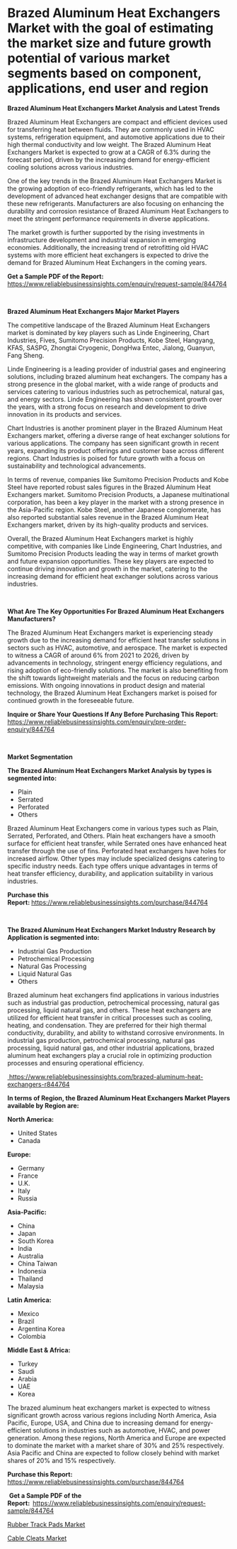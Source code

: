 <p><h1>Brazed Aluminum Heat Exchangers Market with the goal of estimating the market size and future growth potential of various market segments based on component, applications, end user and region</h1></p><p><strong>Brazed Aluminum Heat Exchangers Market Analysis and Latest Trends</strong></p>
<p><p>Brazed Aluminum Heat Exchangers are compact and efficient devices used for transferring heat between fluids. They are commonly used in HVAC systems, refrigeration equipment, and automotive applications due to their high thermal conductivity and low weight. The Brazed Aluminum Heat Exchangers Market is expected to grow at a CAGR of 6.3% during the forecast period, driven by the increasing demand for energy-efficient cooling solutions across various industries.</p><p>One of the key trends in the Brazed Aluminum Heat Exchangers Market is the growing adoption of eco-friendly refrigerants, which has led to the development of advanced heat exchanger designs that are compatible with these new refrigerants. Manufacturers are also focusing on enhancing the durability and corrosion resistance of Brazed Aluminum Heat Exchangers to meet the stringent performance requirements in diverse applications.</p><p>The market growth is further supported by the rising investments in infrastructure development and industrial expansion in emerging economies. Additionally, the increasing trend of retrofitting old HVAC systems with more efficient heat exchangers is expected to drive the demand for Brazed Aluminum Heat Exchangers in the coming years.</p></p>
<p><strong>Get a Sample PDF of the Report:&nbsp;</strong> <a href="https://www.reliablebusinessinsights.com/enquiry/request-sample/844764">https://www.reliablebusinessinsights.com/enquiry/request-sample/844764</a></p>
<p>&nbsp;</p>
<p><strong>Brazed Aluminum Heat Exchangers Major Market Players</strong></p>
<p><p>The competitive landscape of the Brazed Aluminum Heat Exchangers market is dominated by key players such as Linde Engineering, Chart Industries, Fives, Sumitomo Precision Products, Kobe Steel, Hangyang, KFAS, SASPG, Zhongtai Cryogenic, DongHwa Entec, Jialong, Guanyun, Fang Sheng.</p><p>Linde Engineering is a leading provider of industrial gases and engineering solutions, including brazed aluminum heat exchangers. The company has a strong presence in the global market, with a wide range of products and services catering to various industries such as petrochemical, natural gas, and energy sectors. Linde Engineering has shown consistent growth over the years, with a strong focus on research and development to drive innovation in its products and services.</p><p>Chart Industries is another prominent player in the Brazed Aluminum Heat Exchangers market, offering a diverse range of heat exchanger solutions for various applications. The company has seen significant growth in recent years, expanding its product offerings and customer base across different regions. Chart Industries is poised for future growth with a focus on sustainability and technological advancements.</p><p>In terms of revenue, companies like Sumitomo Precision Products and Kobe Steel have reported robust sales figures in the Brazed Aluminum Heat Exchangers market. Sumitomo Precision Products, a Japanese multinational corporation, has been a key player in the market with a strong presence in the Asia-Pacific region. Kobe Steel, another Japanese conglomerate, has also reported substantial sales revenue in the Brazed Aluminum Heat Exchangers market, driven by its high-quality products and services.</p><p>Overall, the Brazed Aluminum Heat Exchangers market is highly competitive, with companies like Linde Engineering, Chart Industries, and Sumitomo Precision Products leading the way in terms of market growth and future expansion opportunities. These key players are expected to continue driving innovation and growth in the market, catering to the increasing demand for efficient heat exchanger solutions across various industries.</p></p>
<p>&nbsp;</p>
<p><strong>What Are The Key Opportunities For Brazed Aluminum Heat Exchangers Manufacturers?</strong></p>
<p><p>The Brazed Aluminum Heat Exchangers market is experiencing steady growth due to the increasing demand for efficient heat transfer solutions in sectors such as HVAC, automotive, and aerospace. The market is expected to witness a CAGR of around 6% from 2021 to 2026, driven by advancements in technology, stringent energy efficiency regulations, and rising adoption of eco-friendly solutions. The market is also benefiting from the shift towards lightweight materials and the focus on reducing carbon emissions. With ongoing innovations in product design and material technology, the Brazed Aluminum Heat Exchangers market is poised for continued growth in the foreseeable future.</p></p>
<p><strong>Inquire or Share Your Questions If Any Before Purchasing This Report:</strong> <a href="https://www.reliablebusinessinsights.com/enquiry/pre-order-enquiry/844764">https://www.reliablebusinessinsights.com/enquiry/pre-order-enquiry/844764</a></p>
<p>&nbsp;</p>
<p><strong>Market Segmentation</strong></p>
<p><strong>The Brazed Aluminum Heat Exchangers Market Analysis by types is segmented into:</strong></p>
<p><ul><li>Plain</li><li>Serrated</li><li>Perforated</li><li>Others</li></ul></p>
<p><p>Brazed Aluminum Heat Exchangers come in various types such as Plain, Serrated, Perforated, and Others. Plain heat exchangers have a smooth surface for efficient heat transfer, while Serrated ones have enhanced heat transfer through the use of fins. Perforated heat exchangers have holes for increased airflow. Other types may include specialized designs catering to specific industry needs. Each type offers unique advantages in terms of heat transfer efficiency, durability, and application suitability in various industries.</p></p>
<p><strong>Purchase this Report:&nbsp;</strong><a href="https://www.reliablebusinessinsights.com/purchase/844764">https://www.reliablebusinessinsights.com/purchase/844764</a></p>
<p>&nbsp;</p>
<p><strong>The Brazed Aluminum Heat Exchangers Market Industry Research by Application is segmented into:</strong></p>
<p><ul><li>Industrial Gas Production</li><li>Petrochemical Processing</li><li>Natural Gas Processing</li><li>Liquid Natural Gas</li><li>Others</li></ul></p>
<p><p>Brazed aluminum heat exchangers find applications in various industries such as industrial gas production, petrochemical processing, natural gas processing, liquid natural gas, and others. These heat exchangers are utilized for efficient heat transfer in critical processes such as cooling, heating, and condensation. They are preferred for their high thermal conductivity, durability, and ability to withstand corrosive environments. In industrial gas production, petrochemical processing, natural gas processing, liquid natural gas, and other industrial applications, brazed aluminum heat exchangers play a crucial role in optimizing production processes and ensuring operational efficiency.</p></p>
<p><a href="https://www.reliablebusinessinsights.com/brazed-aluminum-heat-exchangers-r844764">&nbsp;https://www.reliablebusinessinsights.com/brazed-aluminum-heat-exchangers-r844764</a></p>
<p><strong>In terms of Region, the Brazed Aluminum Heat Exchangers Market Players available by Region are:</strong></p>
<p>
    <p> <strong> North America: </strong>
        <ul>
            <li>United States</li>
            <li>Canada</li>
        </ul>
        </p> 
    <p> <strong> Europe: </strong>
        <ul>
            <li>Germany</li>
            <li>France</li>
            <li>U.K.</li>
            <li>Italy</li>
            <li>Russia</li>
        </ul>
        </p> 
    <p> <strong> Asia-Pacific: </strong>
        <ul>
            <li>China</li>
            <li>Japan</li>
            <li>South Korea</li>
            <li>India</li>
            <li>Australia</li>
            <li>China Taiwan</li>
            <li>Indonesia</li>
            <li>Thailand</li>
            <li>Malaysia</li>
        </ul>
        </p> 
    <p> <strong> Latin America: </strong>
        <ul>
            <li>Mexico</li>
            <li>Brazil</li>
            <li>Argentina Korea</li>
            <li>Colombia</li>
        </ul>
        </p> 
    <p> <strong> Middle East & Africa: </strong>
        <ul>
            <li>Turkey</li>
            <li>Saudi</li>
            <li>Arabia</li>
            <li>UAE</li>
            <li>Korea</li>
        </ul>
    </p>
    </p>
<p><p>The brazed aluminum heat exchangers market is expected to witness significant growth across various regions including North America, Asia Pacific, Europe, USA, and China due to increasing demand for energy-efficient solutions in industries such as automotive, HVAC, and power generation. Among these regions, North America and Europe are expected to dominate the market with a market share of 30% and 25% respectively. Asia Pacific and China are expected to follow closely behind with market shares of 20% and 15% respectively.</p></p>
<p><strong>Purchase this Report: </strong><a href="https://www.reliablebusinessinsights.com/purchase/844764">https://www.reliablebusinessinsights.com/purchase/844764</a></p>
<p>&nbsp;<strong>Get a Sample PDF of the Report:&nbsp;&nbsp;</strong><a href="https://www.reliablebusinessinsights.com/enquiry/request-sample/844764">https://www.reliablebusinessinsights.com/enquiry/request-sample/844764</a></p>
<p><strong></strong></p>
<p><p><a href="https://github.com/sydneyHaley871/Market-Research-Report-List-1/blob/main/rubber-track-pads-market.md">Rubber Track Pads Market</a></p><p><a href="https://github.com/widyafarer/Market-Research-Report-List-1/blob/main/cable-cleats-market.md">Cable Cleats Market</a></p></p>